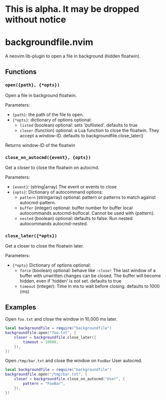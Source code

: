# This is alpha. It may be dropped without notice

# backgroundfile.nvim

A neovim lib-plugin to open a file in background (hidden floatwin).

## Functions

### `open({path}, {*opts})`

Open a file in background floatwin.

Parameters:

- `{path}`:   the path of the file to open.
- `{*opts}`:  dictionary of options optional:
    - `listed` (boolean) optional: sets 'buflisted'. defaults to true
    - `closer` (function) optional: a Lua function to close the floatwin. They accept a window-ID.
      defaults to backgroundfile.close_later()

Returns window-ID of the floatwin

### `close_on_autocmd({event}, {opts})`

Get a closer to close the floatwin on autocmd.

Parameters:
- `{event}`:  (string|array) The event or events to close
- `{opts}`:   Dictionary of autocommand options:
    - `pattern` (stringarray) optional: pattern or patterns to match against autocmd-pattern.
    - `buffer` (integer) optional: buffer number for buffer local autocommands autocmd-buflocal.
      Cannot be used with {pattern}.
    - `nested` (boolean) optional: defaults to false. Run nested autocommands autocmd-nested.

### `close_later({*opts})`

Get a closer to close the floatwin later.

Parameters:
- `{*opts}`  Dictionary of options optional:
    - `force` (boolean) optional: behave like `:close!`
      The last window of a buffer with unwritten changes can be closed.
      The buffer will become hidden, even if 'hidden' is not set. defaults to true
    - `timeout` (integer): Time in ms to wait before closing. defaults to 1000 (ms)

## Examples

Open `foo.txt` and close the window in 10,000 ms later.

```lua
local backgroundfile = require("backgroundfile")
backgroundfile.open("foo.txt", {
    closer = backgroundfile.close_later({
        timeout = 10000,
    }),
})
```

Open `/tmp/bar.txt` and close the window on `FooBar` User autocmd.

```lua
local backgroundfile = require("backgroundfile")
backgroundfile.open("/tmp/bar.txt", {
    closer = backgroundfile.close_on_autocmd("User", {
        pattern = "FooBar",
    }),
})
```
